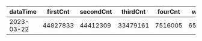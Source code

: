 |dataTime|firstCnt|secondCnt|thirdCnt|fourCnt|winCnt|vrate|wrate|
|-|-|-|-|-|-|-|-|
|2023-03-22|44827833|44412309|33479161|7516005|6584205|0%|0%|